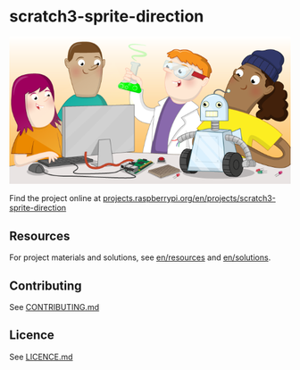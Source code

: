 # scratch3-sprite-direction

![scratch3-sprite-direction](banner.png)

Find the project online at [projects.raspberrypi.org/en/projects/scratch3-sprite-direction](https://projects.raspberrypi.org/en/projects/scratch3-sprite-direction)

## Resources
For project materials and solutions, see [en/resources](https://github.com/raspberrypilearning/scratch3-sprite-direction/tree/master/en/resources) and [en/solutions](https://github.com/raspberrypilearning/scratch3-sprite-direction/tree/master/en/solutions).

## Contributing
See [CONTRIBUTING.md](CONTRIBUTING.md)

## Licence
 See [LICENCE.md](LICENCE.md)